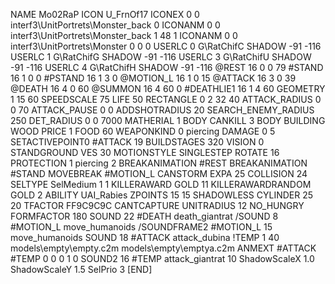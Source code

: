 NAME 			Mo02RaP
ICON 			U_FrnOf17
ICONEX 0 0 interf3\UnitPortrets\Monster_back 0
ICONANM 0 0 interf3\UnitPortrets\Monster_back 1 48 1
ICONANM 0 0 interf3\UnitPortrets\Monster 0 0 0
USERLC 			0 G\RatChifC SHADOW -91 -116
USERLC 			1 G\RatChifG SHADOW -91 -116
USERLC 			3 G\RatChifU SHADOW -91 -116
USERLC 			4 G\RatChifH SHADOW -91 -116
@REST      		16 0 0 79
#STAND     		16 1 0 0
#PSTAND    		16 1 3 0
@MOTION_L  		16 1 0 15
@ATTACK    		16 3 0 39
@DEATH     		16 4 0 60
@SUMMON     		16 4 60 0 
#DEATHLIE1 		16 1 4 60
GEOMETRY 		1 15 60
SPEEDSCALE 75
LIFE     		50
RECTANGLE 		0 2 32 40
ATTACK_RADIUS 		0 0 70
ATTACK_PAUSE 		0 0
ADDSHOTRADIUS 		20
SEARCH_ENEMY_RADIUS 	250
DET_RADIUS 		0 0 7000
MATHERIAL 		1 BODY
CANKILL 		3 BODY BUILDING WOOD 
PRICE 			1 FOOD 60
WEAPONKIND 		0 piercing
DAMAGE   		0 5
SETACTIVEPOINT0		#ATTACK 19 
BUILDSTAGES 		320
VISION 			0
STANDGROUND
VES 			30
MOTIONSTYLE 		SINGLESTEP
ROTATE 			16
PROTECTION 		1 piercing 2
BREAKANIMATION 		#REST
BREAKANIMATION 		#STAND
MOVEBREAK 		#MOTION_L
CANSTORM
EXPA 25
COLLISION 24
SELTYPE SelMedium 1 1
KILLERAWARD             GOLD 11
KILLERAWARDRANDOM       GOLD 2
ABILITY	UAI_Rabies
ZPOINTS 15 15
SHADOWLESS
CYLINDER 25 20
TFACTOR FF9C9C9C
CANTCAPTURE
UNITRADIUS 12
NO_HUNGRY
FORMFACTOR 180
SOUND 22 #DEATH death_giantrat
/SOUND 8 #MOTION_L move_humanoids
/SOUNDFRAME2 #MOTION_L 15 move_humanoids
SOUND 18 #ATTACK attack_dubina
!TEMP  1 40 models\empty\empty.c2m models\empty\emptya.c2m
ANMEXT #ATTACK #TEMP 0 0 0 1 0
SOUND2  16 #TEMP attack_giantrat 10
ShadowScaleX 1.0
ShadowScaleY 1.5
SelPrio 3
[END]

